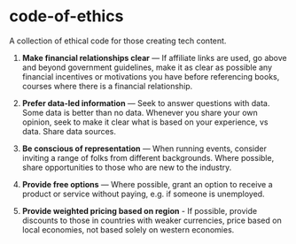 # code-of-ethics

A collection of ethical code for those creating tech content. 

1. **Make financial relationships clear** — If affiliate links are used, go above and beyond government guidelines, make it as clear as possible any financial incentives or motivations you have before referencing books, courses where there is a financial relationship. 

2. **Prefer data-led information** — Seek to answer questions with data. Some data is better than no data. Whenever you share your own opinion, seek to make it clear what is based on your experience, vs data. Share data sources. 

3. **Be conscious of representation** — When running events, consider inviting a range of folks from different backgrounds. Where possible, share opportunities to those who are new to the industry. 

4. **Provide free options** — Where possible, grant an option to receive a product or service without paying, e.g. if someone is unemployed. 

5. **Provide weighted pricing based on region** - If possible, provide discounts to those in countries with weaker currencies, price based on local economies, not based solely on western economies. 
